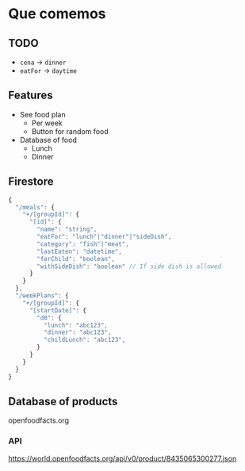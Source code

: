 # Que comemos

## TODO

- `cena` -> `dinner`
- `eatFor` -> `daytime`

## Features

- See food plan
  - Per week
  - Button for random food
- Database of food
  - Lunch
  - Dinner

## Firestore

```js
{
  "/meals": {
    "+/[groupId]": {
      "[id]": {
        "name": "string",
        "eatFor": "lunch"|"dinner"|"sideDish",
        "category": "fish"|"meat",
        "lastEaten": "datetime",
        "forChild": "boolean",
        "withSideDish": "boolean" // If side dish is allowed
      }
    }
  },
  "/weekPlans": {
    "+/[groupId]": {
      "[startDate]": {
        "d0": {
          "lunch": "abc123",
          "dinner": "abc123",
          "childLunch": "abc123",
        }
      }
    }
  }
}
```

## Database of products

openfoodfacts.org

### API

https://world.openfoodfacts.org/api/v0/product/8435065300277.json
